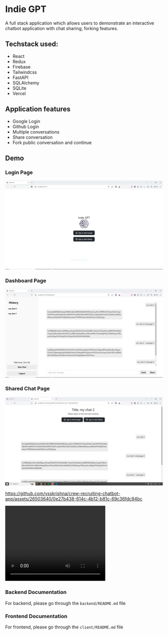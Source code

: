# Indie GPT
A full stack application which allows users to demonstrate an interactive chatbot application with chat sharing, forking features.


## Techstack used: 
- React
- Redux
- Firebase
- Tailwindcss
- FastAPI
- SQLAlchemy
- SQLite
- Vercel

## Application features
- Google Login
- Github Login
- Multiple conversations
- Share conversation
- Fork public conversation and continue


## Demo

### Login Page
<img src="./media/login.JPG" alt="Login Page"/>

### Dashboard Page
<img src="./media/dashboard.JPG" alt="Dashboard Page"/>

### Shared Chat Page
<img src="./media/chat-sharing.JPG" alt="Shared Chat Page"/>



https://github.com/ysskrishna/crew-recruiting-chatbot-app/assets/26503640/0e27b438-614c-4b12-b81c-69c36fdc94bc



<video width="320" height="240" controls>
  <source src="./media/indiegpt.mp4" type="video/mp4">
</video>


### Backend Documentation
For backend, please go through the `backend/README.md` file

### Frontend Documentation
For frontend, please go through the `client/README.md` file
